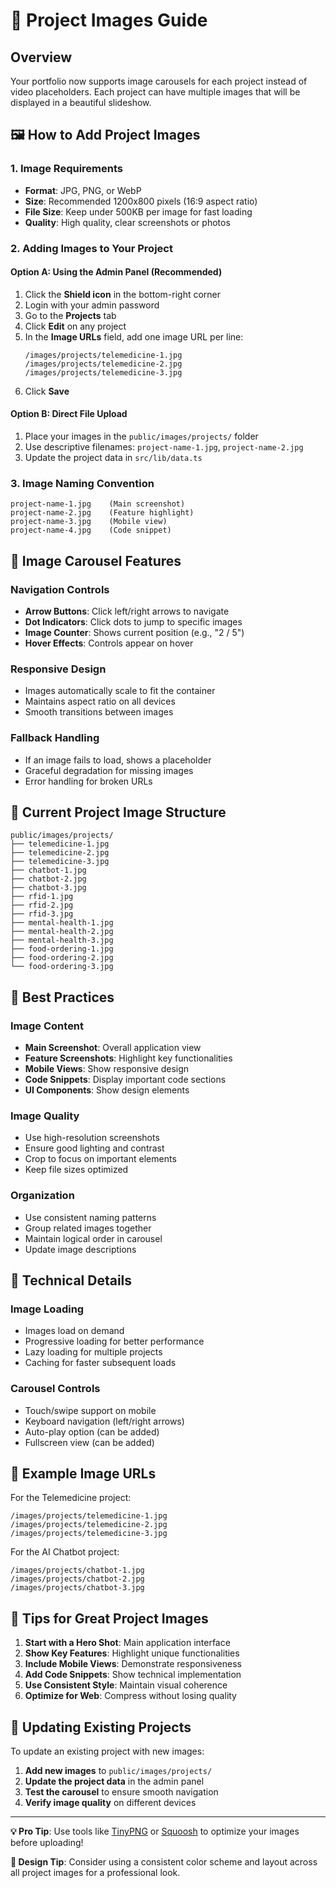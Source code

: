 # 📸 Project Images Guide

## Overview

Your portfolio now supports image carousels for each project instead of video placeholders. Each project can have multiple images that will be displayed in a beautiful slideshow.

## 🖼️ How to Add Project Images

### 1. **Image Requirements**
- **Format**: JPG, PNG, or WebP
- **Size**: Recommended 1200x800 pixels (16:9 aspect ratio)
- **File Size**: Keep under 500KB per image for fast loading
- **Quality**: High quality, clear screenshots or photos

### 2. **Adding Images to Your Project**

#### Option A: Using the Admin Panel (Recommended)
1. Click the **Shield icon** in the bottom-right corner
2. Login with your admin password
3. Go to the **Projects** tab
4. Click **Edit** on any project
5. In the **Image URLs** field, add one image URL per line:
   ```
   /images/projects/telemedicine-1.jpg
   /images/projects/telemedicine-2.jpg
   /images/projects/telemedicine-3.jpg
   ```
6. Click **Save**

#### Option B: Direct File Upload
1. Place your images in the `public/images/projects/` folder
2. Use descriptive filenames: `project-name-1.jpg`, `project-name-2.jpg`
3. Update the project data in `src/lib/data.ts`

### 3. **Image Naming Convention**
```
project-name-1.jpg    (Main screenshot)
project-name-2.jpg    (Feature highlight)
project-name-3.jpg    (Mobile view)
project-name-4.jpg    (Code snippet)
```

## 🎨 Image Carousel Features

### **Navigation Controls**
- **Arrow Buttons**: Click left/right arrows to navigate
- **Dot Indicators**: Click dots to jump to specific images
- **Image Counter**: Shows current position (e.g., "2 / 5")
- **Hover Effects**: Controls appear on hover

### **Responsive Design**
- Images automatically scale to fit the container
- Maintains aspect ratio on all devices
- Smooth transitions between images

### **Fallback Handling**
- If an image fails to load, shows a placeholder
- Graceful degradation for missing images
- Error handling for broken URLs

## 📁 Current Project Image Structure

```
public/images/projects/
├── telemedicine-1.jpg
├── telemedicine-2.jpg
├── telemedicine-3.jpg
├── chatbot-1.jpg
├── chatbot-2.jpg
├── chatbot-3.jpg
├── rfid-1.jpg
├── rfid-2.jpg
├── rfid-3.jpg
├── mental-health-1.jpg
├── mental-health-2.jpg
├── mental-health-3.jpg
├── food-ordering-1.jpg
├── food-ordering-2.jpg
└── food-ordering-3.jpg
```

## 🚀 Best Practices

### **Image Content**
- **Main Screenshot**: Overall application view
- **Feature Screenshots**: Highlight key functionalities
- **Mobile Views**: Show responsive design
- **Code Snippets**: Display important code sections
- **UI Components**: Show design elements

### **Image Quality**
- Use high-resolution screenshots
- Ensure good lighting and contrast
- Crop to focus on important elements
- Keep file sizes optimized

### **Organization**
- Use consistent naming patterns
- Group related images together
- Maintain logical order in carousel
- Update image descriptions

## 🔧 Technical Details

### **Image Loading**
- Images load on demand
- Progressive loading for better performance
- Lazy loading for multiple projects
- Caching for faster subsequent loads

### **Carousel Controls**
- Touch/swipe support on mobile
- Keyboard navigation (left/right arrows)
- Auto-play option (can be added)
- Fullscreen view (can be added)

## 📝 Example Image URLs

For the Telemedicine project:
```
/images/projects/telemedicine-1.jpg
/images/projects/telemedicine-2.jpg
/images/projects/telemedicine-3.jpg
```

For the AI Chatbot project:
```
/images/projects/chatbot-1.jpg
/images/projects/chatbot-2.jpg
/images/projects/chatbot-3.jpg
```

## 🎯 Tips for Great Project Images

1. **Start with a Hero Shot**: Main application interface
2. **Show Key Features**: Highlight unique functionalities
3. **Include Mobile Views**: Demonstrate responsiveness
4. **Add Code Snippets**: Show technical implementation
5. **Use Consistent Style**: Maintain visual coherence
6. **Optimize for Web**: Compress without losing quality

## 🔄 Updating Existing Projects

To update an existing project with new images:

1. **Add new images** to `public/images/projects/`
2. **Update the project data** in the admin panel
3. **Test the carousel** to ensure smooth navigation
4. **Verify image quality** on different devices

---

**💡 Pro Tip**: Use tools like [TinyPNG](https://tinypng.com/) or [Squoosh](https://squoosh.app/) to optimize your images before uploading!

**🎨 Design Tip**: Consider using a consistent color scheme and layout across all project images for a professional look.
